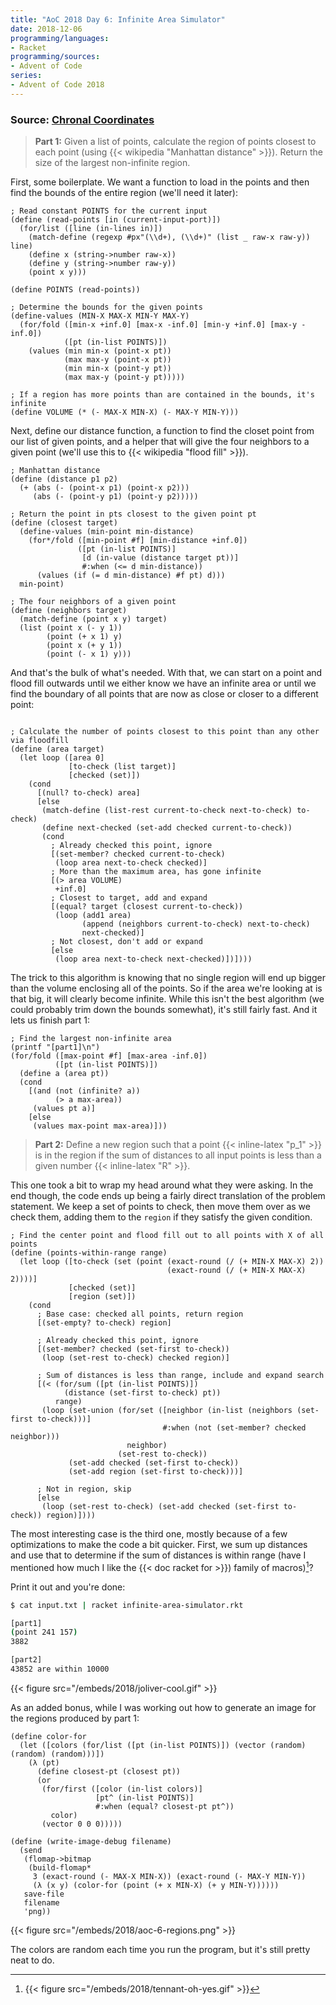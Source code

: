 ```yaml
---
title: "AoC 2018 Day 6: Infinite Area Simulator"
date: 2018-12-06
programming/languages:
- Racket
programming/sources:
- Advent of Code
series:
- Advent of Code 2018
---
```

### Source: [Chronal Coordinates](https://adventofcode.com/2018/day/6)

> **Part 1:** Given a list of points, calculate the region of points closest to each point (using {{< wikipedia "Manhattan distance" >}}). Return the size of the largest non-infinite region.

<!--more-->

First, some boilerplate. We want a function to load in the points and then find the bounds of the entire region (we'll need it later):

```racket
; Read constant POINTS for the current input
(define (read-points [in (current-input-port)])
  (for/list ([line (in-lines in)])
    (match-define (regexp #px"(\\d+), (\\d+)" (list _ raw-x raw-y)) line)
    (define x (string->number raw-x))
    (define y (string->number raw-y))
    (point x y)))

(define POINTS (read-points))

; Determine the bounds for the given points
(define-values (MIN-X MAX-X MIN-Y MAX-Y)
  (for/fold ([min-x +inf.0] [max-x -inf.0] [min-y +inf.0] [max-y -inf.0])
            ([pt (in-list POINTS)])
    (values (min min-x (point-x pt))
            (max max-y (point-x pt))
            (min min-x (point-y pt))
            (max max-y (point-y pt)))))

; If a region has more points than are contained in the bounds, it's infinite
(define VOLUME (* (- MAX-X MIN-X) (- MAX-Y MIN-Y)))
```

Next, define our distance function, a function to find the closet point from our list of given points, and a helper that will give the four neighbors to a given point (we'll use this to {{< wikipedia "flood fill" >}}).

```racket
; Manhattan distance
(define (distance p1 p2)
  (+ (abs (- (point-x p1) (point-x p2)))
     (abs (- (point-y p1) (point-y p2)))))

; Return the point in pts closest to the given point pt
(define (closest target)
  (define-values (min-point min-distance)
    (for*/fold ([min-point #f] [min-distance +inf.0])
               ([pt (in-list POINTS)]
                [d (in-value (distance target pt))]
                #:when (<= d min-distance))
      (values (if (= d min-distance) #f pt) d)))
  min-point)

; The four neighbors of a given point
(define (neighbors target)
  (match-define (point x y) target)
  (list (point x (- y 1))
        (point (+ x 1) y)
        (point x (+ y 1))
        (point (- x 1) y)))
```

And that's the bulk of what's needed. With that, we can start on a point and flood fill outwards until we either know we have an infinite area or until we find the boundary of all points that are now as close or closer to a different point:

```racket

; Calculate the number of points closest to this point than any other via floodfill
(define (area target)
  (let loop ([area 0]
             [to-check (list target)]
             [checked (set)])
    (cond
      [(null? to-check) area]
      [else
       (match-define (list-rest current-to-check next-to-check) to-check)
       (define next-checked (set-add checked current-to-check))
       (cond
         ; Already checked this point, ignore
         [(set-member? checked current-to-check)
          (loop area next-to-check checked)]
         ; More than the maximum area, has gone infinite
         [(> area VOLUME)
          +inf.0]
         ; Closest to target, add and expand
         [(equal? target (closest current-to-check))
          (loop (add1 area)
                (append (neighbors current-to-check) next-to-check)
                next-checked)]
         ; Not closest, don't add or expand
         [else
          (loop area next-to-check next-checked)])])))
```

The trick to this algorithm is knowing that no single region will end up bigger than the volume enclosing all of the points. So if the area we're looking at is that big, it will clearly become infinite. While this isn't the best algorithm (we could probably trim down the bounds somewhat), it's still fairly fast. And it lets us finish part 1:

```racket
; Find the largest non-infinite area
(printf "[part1]\n")
(for/fold ([max-point #f] [max-area -inf.0])
          ([pt (in-list POINTS)])
  (define a (area pt))
  (cond
    [(and (not (infinite? a))
          (> a max-area))
     (values pt a)]
    [else
     (values max-point max-area)]))
```

> **Part 2:** Define a new region such that a point {{< inline-latex "p_1" >}} is in the region if the sum of distances to all input points is less than a given number {{< inline-latex "R" >}}.

This one took a bit to wrap my head around what they were asking. In the end though, the code ends up being a fairly direct translation of the problem statement. We keep a set of points to check, then move them over as we check them, adding them to the `region` if they satisfy the given condition.

```racket
; Find the center point and flood fill out to all points with X of all points
(define (points-within-range range)
  (let loop ([to-check (set (point (exact-round (/ (+ MIN-X MAX-X) 2))
                                   (exact-round (/ (+ MIN-X MAX-X) 2))))]
             [checked (set)]
             [region (set)])
    (cond
      ; Base case: checked all points, return region
      [(set-empty? to-check) region]

      ; Already checked this point, ignore
      [(set-member? checked (set-first to-check))
       (loop (set-rest to-check) checked region)]

      ; Sum of distances is less than range, include and expand search
      [(< (for/sum ([pt (in-list POINTS)])
            (distance (set-first to-check) pt))
          range)
       (loop (set-union (for/set ([neighbor (in-list (neighbors (set-first to-check)))]
                                  #:when (not (set-member? checked neighbor)))
                          neighbor)
                        (set-rest to-check))
             (set-add checked (set-first to-check))
             (set-add region (set-first to-check)))]

      ; Not in region, skip
      [else
       (loop (set-rest to-check) (set-add checked (set-first to-check)) region)])))
```

The most interesting case is the third one, mostly because of a few optimizations to make the code a bit quicker. First, we sum up distances and use that to determine if the sum of distances is within range (have I mentioned how much I like the {{< doc racket for >}}) family of macros)[^yes]?

Print it out and you're done:

```bash
$ cat input.txt | racket infinite-area-simulator.rkt

[part1]
(point 241 157)
3882

[part2]
43852 are within 10000
```

{{< figure src="/embeds/2018/joliver-cool.gif" >}}

As an added bonus, while I was working out how to generate an image for the regions produced by part 1:

```racket
(define color-for
  (let ([colors (for/list ([pt (in-list POINTS)]) (vector (random) (random) (random)))])
    (λ (pt)
      (define closest-pt (closest pt))
      (or
       (for/first ([color (in-list colors)]
                   [pt^ (in-list POINTS)]
                   #:when (equal? closest-pt pt^))
         color)
       (vector 0 0 0)))))

(define (write-image-debug filename)
  (send
   (flomap->bitmap
    (build-flomap*
     3 (exact-round (- MAX-X MIN-X)) (exact-round (- MAX-Y MIN-Y))
     (λ (x y) (color-for (point (+ x MIN-X) (+ y MIN-Y))))))
   save-file
   filename
   'png))
```

{{< figure src="/embeds/2018/aoc-6-regions.png" >}}

The colors are random each time you run the program, but it's still pretty neat to do.

[^yes]: {{< figure src="/embeds/2018/tennant-oh-yes.gif" >}}

